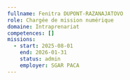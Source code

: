 ```yaml
---
fullname: Fenitra DUPONT-RAZANAJATOVO
role: Chargée de mission numérique
domaine: Intraprenariat
competences: []
missions:
  - start: 2025-08-01
    end: 2026-01-31
    status: admin
    employer: SGAR PACA
---
```

